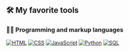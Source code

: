 ## 🛠️ My favorite tools

### 👨‍💻 Programming and markup languages

<p>  
    <a href=""><img alt="HTML" src="https://img.shields.io/badge/HTML-E34F26.svg?logo=html5&logoColor=white"></a>
    <a href=""><img alt="CSS" src="https://img.shields.io/badge/CSS-1572B6.svg?logo=css3&logoColor=white"></a>
    <a href=""><img alt="JavaScript" src="https://img.shields.io/badge/JavaScript-F7DF1E.svg?logo=javascript&logoColor=black"></a>
    <a href=""><img alt="Python" src="https://img.shields.io/badge/Python-14354C.svg?logo=python&logoColor=white"><a>
    <a href=""><img alt="SQL" src="https://custom-icon-badges.demolab.com/badge/SQL-025E8C.svg?logo=database&logoColor=white"></a>
</p>